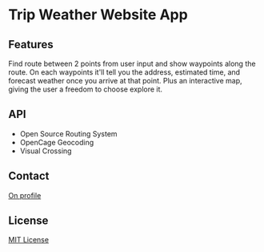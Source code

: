 # Trip Weather Website App

## Features

Find route between 2 points from user input and show waypoints along the route. On each waypoints it'll tell you the address, estimated time, and forecast weather once you arrive at that point. Plus an interactive map, giving the user a freedom to choose explore it.

## API

- Open Source Routing System<br>
- OpenCage Geocoding<br>
- Visual Crossing<br>

## Contact

[On profile](https://github.com/FarhanRA11)

## License

[MIT License](LICENSE)